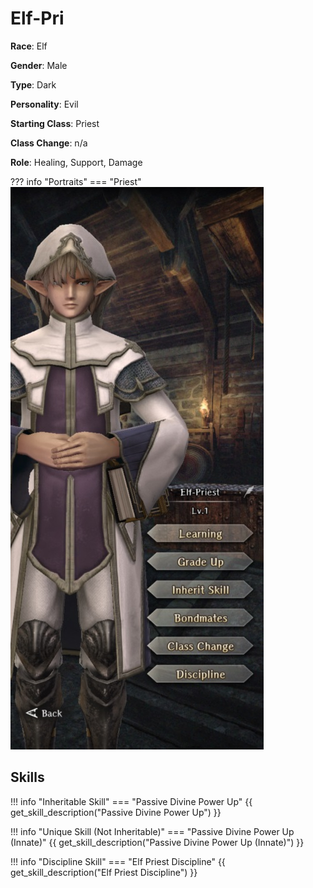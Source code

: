 # Elf-Pri

**Race**: Elf

**Gender**: Male

**Type**: Dark

**Personality**: Evil

**Starting Class**: Priest

**Class Change**: n/a

**Role**: Healing, Support, Damage

??? info "Portraits"
    === "Priest"
        ![](../img/elf-pri-priest.jpg)

## Skills

!!! info "Inheritable Skill"
    === "Passive Divine Power Up"
        {{ get_skill_description("Passive Divine Power Up") }}

!!! info "Unique Skill (Not Inheritable)"
    === "Passive Divine Power Up (Innate)"
        {{ get_skill_description("Passive Divine Power Up (Innate)") }}

!!! info "Discipline Skill"
    === "Elf Priest Discipline"
        {{ get_skill_description("Elf  Priest Discipline") }}
